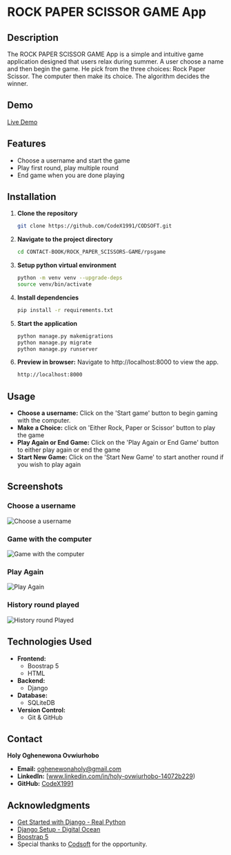 # ROCK PAPER SCISSOR GAME App
## Description
The ROCK PAPER SCISSOR GAME App is a simple and intuitive game application designed that users relax during summer.
A user choose a name and then begin the game. He pick from the three choices: Rock Paper Scissor. The computer
then make its choice. The algorithm decides the winner.

## Demo
[Live Demo](https://youtu.be/ZQBodgCKOmU)

## Features
- Choose a username and start the game
- Play first round, play multiple round
- End game when you are done playing

## Installation
1. **Clone the repository**
   ```bash
   git clone https://github.com/CodeX1991/CODSOFT.git
2. **Navigate to the project directory**
   ```bash
   cd CONTACT-BOOK/ROCK_PAPER_SCISSORS-GAME/rpsgame 
3. **Setup python virtual environment**
   ```bash
   python -m venv venv --upgrade-deps
   source venv/bin/activate
4. **Install dependencies**
   ```bash
   pip install -r requirements.txt
5. **Start the application**
   ```bash
   python manage.py makemigrations
   python manage.py migrate
   python manage.py runserver
6. **Preview in browser:**
   Navigate to http://localhost:8000 to view the app.
   ```bash
   http://localhost:8000
## Usage
- **Choose a username:** Click on the 'Start game' button to begin gaming with the computer.
- **Make a Choice:** click on 'Either Rock, Paper or Scissor' button to play the game
- **Play Again or End Game:** Click on the 'Play Again or End Game' button to either play again or end the game
- **Start New Game:** Click on the 'Start New Game' to start another round if you wish to play again
## Screenshots

### Choose a username
![Choose a username](https://github.com/CodeX1991/CODSOFT/blob/main/ROCK_PAPER_SCISSORS-GAME/rpsgame/Images/rps-game-username.png)

### Game with the computer
![Game with the computer](https://github.com/CodeX1991/CODSOFT/blob/main/ROCK_PAPER_SCISSORS-GAME/rpsgame/Images/rps-game-game.png)

### Play Again
![Play Again](https://github.com/CodeX1991/CODSOFT/blob/main/ROCK_PAPER_SCISSORS-GAME/rpsgame/Images/rps-game-game-playgame.png)

### History round played
![History round Played](https://github.com/CodeX1991/CODSOFT/blob/main/ROCK_PAPER_SCISSORS-GAME/rpsgame/Images/rps-game-result.png)

## Technologies Used
- **Frontend:**
  - Boostrap 5
  - HTML
- **Backend:**
  - Django
- **Database:**
  - SQLiteDB
- **Version Control:**
  - Git & GitHub

## Contact
**Holy Oghenewona Ovwiurhobo**
- **Email:** oghenewonaholy@gmail.com
- **LinkedIn:** [www.linkedin.com/in/holy-ovwiurhobo-14072b229)
- **GitHub:** [CodeX1991](https://github.com/CodeX1991)

## Acknowledgments
- [Get Started with Django - Real Python](https://realpython.com/get-started-with-django-1/)
- [Django Setup - Digital Ocean](https://www.digitalocean.com/community/tutorials/how-to-install-django-and-set-up-a-development-environment-on-ubuntu-20-04)
- [Boostrap 5](https://getbootstrap.com/docs/5.0/getting-started/introduction/)
- Special thanks to [Codsoft](https://www.codsoft.in/) for the opportunity.
